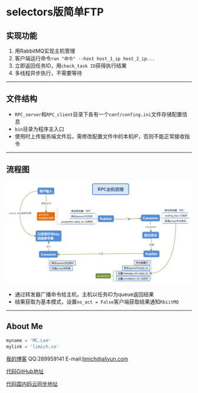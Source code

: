 ﻿# selectors版简单FTP



## 实现功能

1. 用RabbitMQ实现主机管理
2. 客户端运行命令`run "命令" --host host_1_ip host_2_ip...`
3. 立即返回任务ID，用`check_task ID`获得执行结果
4. 多线程异步执行，不需要等待


------

## 文件结构

- `RPC_server`和`RPC_client`目录下各有一个`conf/confing.ini`文件存储配置信息
- `bin`目录为程序主入口
- 使用时上传服务端文件后，需修改配置文件中的本机IP，否则不能正常接收指令

----

## 流程图

![](RPC主机管理.png)

- 通过转发器广播命令给主机，主机以任务ID为queue返回结果
- 结果获取为基本模式，设置`no_act = False`客户端获取结果通知`RbiitMQ`

------

## About Me
```python
myname = 'MC.Lee'
mylink = 'limich.cn'
```
[我的博客](https://limich.cn)
QQ:289959141
E-mail:limich@aliyun.com

[代码GitHub地址](https://github.com/limingchang/python_study_task.git)

[代码国内码云同步地址](https://git.oschina.net/limich/python_study.git)